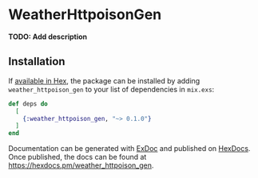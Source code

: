 # WeatherHttpoisonGen

**TODO: Add description**

## Installation

If [available in Hex](https://hex.pm/docs/publish), the package can be installed
by adding `weather_httpoison_gen` to your list of dependencies in `mix.exs`:

```elixir
def deps do
  [
    {:weather_httpoison_gen, "~> 0.1.0"}
  ]
end
```

Documentation can be generated with [ExDoc](https://github.com/elixir-lang/ex_doc)
and published on [HexDocs](https://hexdocs.pm). Once published, the docs can
be found at <https://hexdocs.pm/weather_httpoison_gen>.

